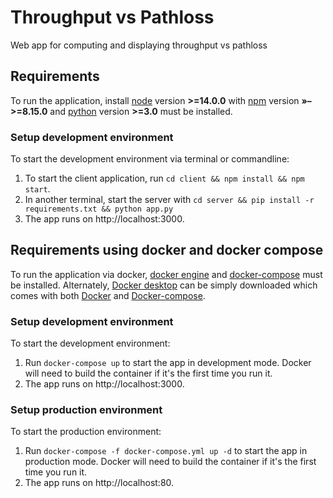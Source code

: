 # Throughput vs Pathloss

Web app for computing and displaying throughput vs pathloss

## Requirements

To run the application, install [node](https://nodejs.org/en/) version **>=14.0.0** with [npm](https://www.npmjs.com/) version **»–>=8.15.0** and [python](https://www.python.org/) version **>=3.0** must be installed.

### Setup development environment 
To start the development environment via terminal or commandline:
1. To start the client application, run `cd client && npm install && npm start`.
2. In another terminal, start the server with `cd server && pip install -r requirements.txt && python app.py`
3. The app runs on http://localhost:3000.

## Requirements using docker and docker compose

To run the application via docker, [docker engine](https://docs.docker.com/engine/install/) and [docker-compose](https://docs.docker.com/compose/install/) must be installed. Alternately, [Docker desktop](https://docs.docker.com/compose/install/compose-desktop/) can be simply downloaded which comes with both [Docker](https://docs.docker.com/engine/) and [Docker-compose](https://docs.docker.com/compose/).

### Setup development environment 
To start the development environment:
1. Run `docker-compose up` to start the app in development mode. Docker will need to build the container if it's the first time you run it.
2. The app runs on http://localhost:3000.


### Setup production environment
To start the production environment:
1. Run `docker-compose -f docker-compose.yml up -d` to start the app in production mode. Docker will need to build the container if it's the first time you run it.
2. The app runs on http://localhost:80.
